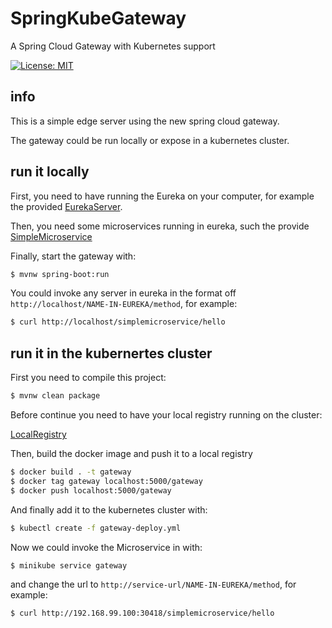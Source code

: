 # SpringKubeGateway
A Spring Cloud Gateway with Kubernetes support

[![License: MIT](https://img.shields.io/badge/License-MIT-blue.svg)](/LICENSE)

## info

This is a simple edge server using the new spring cloud gateway.

The gateway could be run locally or expose in a kubernetes cluster.


## run it locally

First, you need to have running the Eureka on your computer, for example the provided [EurekaServer](../EurekaServer/).

Then, you need some microservices running in eureka, such the provide [SimpleMicroservice](../SimpleMicroservice/)

Finally, start the gateway with:

```bash
$ mvnw spring-boot:run
```

You could invoke any server in eureka in the format off `http://localhost/NAME-IN-EUREKA/method`, for example:

```bash
$ curl http://localhost/simplemicroservice/hello
```

## run it in the kubernertes cluster

First you need to compile this project:

```bash
$ mvnw clean package
```

Before continue you need to have your local registry running on the cluster:

 [LocalRegistry](../LocalRegistry/) 

Then, build the docker image and push it to a local registry

```bash
$ docker build . -t gateway
$ docker tag gateway localhost:5000/gateway
$ docker push localhost:5000/gateway
```

And finally add it to the kubernetes cluster with:

```bash
$ kubectl create -f gateway-deploy.yml
```
Now we could invoke the Microservice in with:

```bash
$ minikube service gateway
```

and change the url to `http://service-url/NAME-IN-EUREKA/method`, for example:
                                          
```bash
$ curl http://192.168.99.100:30418/simplemicroservice/hello
```
